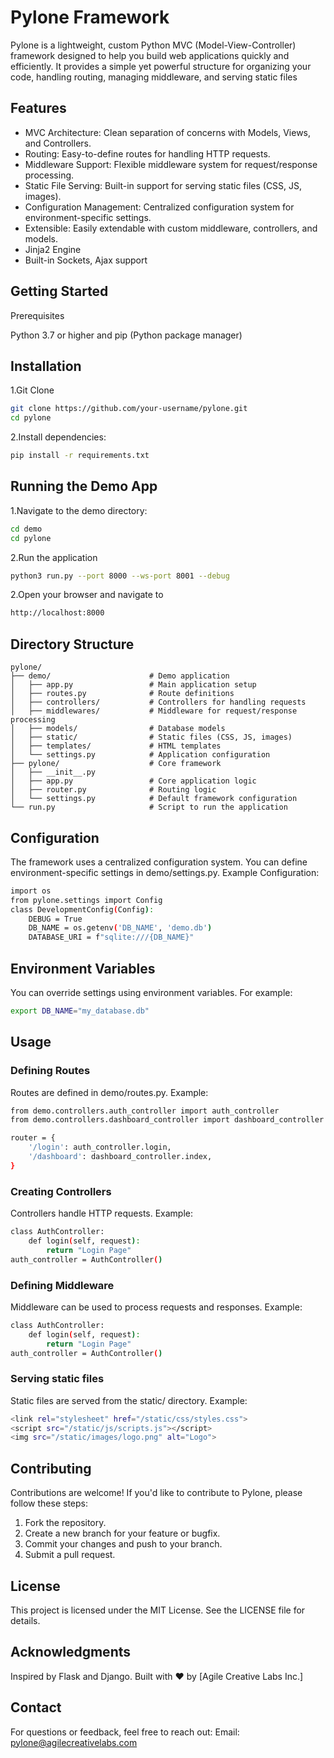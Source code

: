 # Pylone Framework
Pylone is a lightweight, custom Python MVC (Model-View-Controller) framework designed to help you build web applications quickly and efficiently. It provides a simple yet powerful structure for organizing your code, handling routing, managing middleware, and serving static files

## Features

- MVC Architecture: Clean separation of concerns with Models, Views, and Controllers.
- Routing: Easy-to-define routes for handling HTTP requests.
- Middleware Support: Flexible middleware system for request/response processing.
- Static File Serving: Built-in support for serving static files (CSS, JS, images).
- Configuration Management: Centralized configuration system for environment-specific settings.
- Extensible: Easily extendable with custom middleware, controllers, and models.
- Jinja2 Engine
- Built-in Sockets, Ajax support

## Getting Started

Prerequisites

Python 3.7 or higher and pip (Python package manager)
## Installation
1.Git Clone
```sh
git clone https://github.com/your-username/pylone.git
cd pylone
```
2.Install dependencies:

```sh
pip install -r requirements.txt
```

## Running the Demo App
1.Navigate to the demo directory:
```sh
cd demo
cd pylone
```
2.Run the application
```sh
python3 run.py --port 8000 --ws-port 8001 --debug
```
2.Open your browser and navigate to 
```sh
http://localhost:8000
```
## **Directory Structure**
```
pylone/
├── demo/                      # Demo application
│   ├── app.py                 # Main application setup
│   ├── routes.py              # Route definitions
│   ├── controllers/           # Controllers for handling requests
│   ├── middlewares/           # Middleware for request/response processing
│   ├── models/                # Database models
│   ├── static/                # Static files (CSS, JS, images)
│   ├── templates/             # HTML templates
│   └── settings.py            # Application configuration
├── pylone/                    # Core framework
│   ├── __init__.py
│   ├── app.py                 # Core application logic
│   ├── router.py              # Routing logic
│   └── settings.py            # Default framework configuration
└── run.py                     # Script to run the application
```
## Configuration
The framework uses a centralized configuration system. You can define environment-specific settings in demo/settings.py.
Example Configuration:
```sh
import os
from pylone.settings import Config
class DevelopmentConfig(Config):
    DEBUG = True
    DB_NAME = os.getenv('DB_NAME', 'demo.db')
    DATABASE_URI = f"sqlite:///{DB_NAME}"
```
## Environment Variables
You can override settings using environment variables. For example:
```sh
export DB_NAME="my_database.db"
```
## Usage
### Defining Routes
Routes are defined in demo/routes.py. Example:
```sh
from demo.controllers.auth_controller import auth_controller
from demo.controllers.dashboard_controller import dashboard_controller

router = {
    '/login': auth_controller.login,
    '/dashboard': dashboard_controller.index,
}
```
### Creating Controllers
Controllers handle HTTP requests. Example:
```sh
class AuthController:
    def login(self, request):
        return "Login Page"
auth_controller = AuthController()
```
### Defining Middleware
Middleware can be used to process requests and responses. Example:
```sh
class AuthController:
    def login(self, request):
        return "Login Page"
auth_controller = AuthController()
```
### Serving static files
Static files are served from the static/ directory. Example:
```sh
<link rel="stylesheet" href="/static/css/styles.css">
<script src="/static/js/scripts.js"></script>
<img src="/static/images/logo.png" alt="Logo">
```
## Contributing
Contributions are welcome! If you'd like to contribute to Pylone, please follow these steps:
1. Fork the repository.
2. Create a new branch for your feature or bugfix.
3. Commit your changes and push to your branch.
4. Submit a pull request.

## License
This project is licensed under the MIT License. See the LICENSE file for details.

## Acknowledgments
Inspired by Flask and Django.
Built with ❤️ by [Agile Creative Labs Inc.]

## Contact
For questions or feedback, feel free to reach out:
Email: pylone@agilecreativelabs.com




